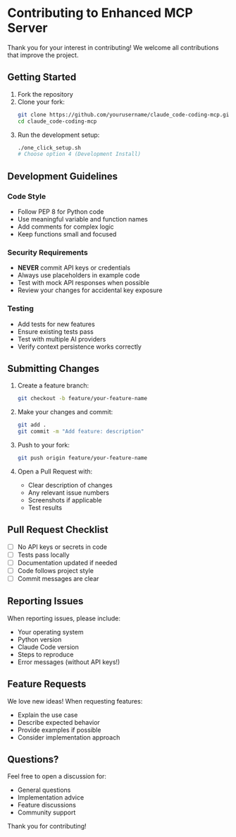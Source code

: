 # Contributing to Enhanced MCP Server

Thank you for your interest in contributing! We welcome all contributions that improve the project.

## Getting Started

1. Fork the repository
2. Clone your fork:
   ```bash
   git clone https://github.com/yourusername/claude_code-coding-mcp.git
   cd claude_code-coding-mcp
   ```
3. Run the development setup:
   ```bash
   ./one_click_setup.sh
   # Choose option 4 (Development Install)
   ```

## Development Guidelines

### Code Style
- Follow PEP 8 for Python code
- Use meaningful variable and function names
- Add comments for complex logic
- Keep functions small and focused

### Security Requirements
- **NEVER** commit API keys or credentials
- Always use placeholders in example code
- Test with mock API responses when possible
- Review your changes for accidental key exposure

### Testing
- Add tests for new features
- Ensure existing tests pass
- Test with multiple AI providers
- Verify context persistence works correctly

## Submitting Changes

1. Create a feature branch:
   ```bash
   git checkout -b feature/your-feature-name
   ```

2. Make your changes and commit:
   ```bash
   git add .
   git commit -m "Add feature: description"
   ```

3. Push to your fork:
   ```bash
   git push origin feature/your-feature-name
   ```

4. Open a Pull Request with:
   - Clear description of changes
   - Any relevant issue numbers
   - Screenshots if applicable
   - Test results

## Pull Request Checklist

- [ ] No API keys or secrets in code
- [ ] Tests pass locally
- [ ] Documentation updated if needed
- [ ] Code follows project style
- [ ] Commit messages are clear

## Reporting Issues

When reporting issues, please include:
- Your operating system
- Python version
- Claude Code version
- Steps to reproduce
- Error messages (without API keys!)

## Feature Requests

We love new ideas! When requesting features:
- Explain the use case
- Describe expected behavior
- Provide examples if possible
- Consider implementation approach

## Questions?

Feel free to open a discussion for:
- General questions
- Implementation advice
- Feature discussions
- Community support

Thank you for contributing!
